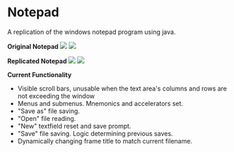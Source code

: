 # Notepad
A replication of the windows notepad program using java.

<b>Original Notepad</b>
<img src="https://i.gyazo.com/565d05e8507ea72ebf21e321a90e9da9.png">
<img src="https://i.gyazo.com/ecd8a56363adec5281999a28462cb987.png">

<b>Replicated Notepad</b>
<img src="https://i.gyazo.com/48efb1e588d840f9b2453ac2ab80241a.png">
<img src="https://i.gyazo.com/701c62f0ca056e8c614fd02a19ef74f9.png">

<b>Current Functionality</b>
<ul>
  <li>Visible scroll bars, unusable when the text area's columns and rows are not exceeding the window</li>
  <li>Menus and submenus. Mnemonics and accelerators set.</li>
  <li>"Save as" file saving.</li>
  <li>"Open" file reading.</li>
  <li>"New" textfield reset and save prompt.</li>
  <li>"Save" file saving. Logic determining previous saves.</li>
  <li>Dynamically changing frame title to match current filename.</li>
</ul>
